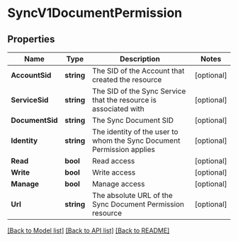 # SyncV1DocumentPermission

## Properties

Name | Type | Description | Notes
------------ | ------------- | ------------- | -------------
**AccountSid** | **string** | The SID of the Account that created the resource |[optional] 
**ServiceSid** | **string** | The SID of the Sync Service that the resource is associated with |[optional] 
**DocumentSid** | **string** | The Sync Document SID |[optional] 
**Identity** | **string** | The identity of the user to whom the Sync Document Permission applies |[optional] 
**Read** | **bool** | Read access |[optional] 
**Write** | **bool** | Write access |[optional] 
**Manage** | **bool** | Manage access |[optional] 
**Url** | **string** | The absolute URL of the Sync Document Permission resource |[optional] 

[[Back to Model list]](../README.md#documentation-for-models) [[Back to API list]](../README.md#documentation-for-api-endpoints) [[Back to README]](../README.md)


